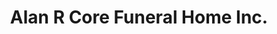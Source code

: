 ---
title: "Alan R Core Funeral Home Inc."
url: /buffalo/alan-r-core-funeral-home-inc/
shop: funeral directors
---